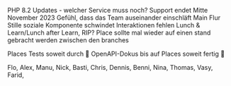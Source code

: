 PHP 8.2 Updates - welcher Service muss noch? Support endet Mitte November 2023
Gefühl, dass das Team auseinander einschläft
	Main Flur Stille
	soziale Komponente schwindet
	Interaktionen fehlen
Lunch & Learn/Lunch after Learn, RIP?
Place sollte mal wieder auf einen stand gebracht werden zwischen den branches


Places Tests soweit durch 🎉
OpenAPI-Dokus bis auf Places soweit fertig 🎉

Flo, Alex, Manu, Nick, Basti, Chris, Dennis, Benni, Nina, Thomas, Vasy, Farid, 